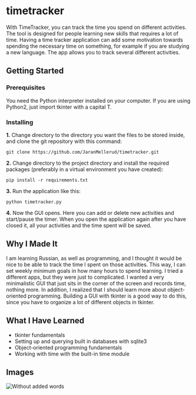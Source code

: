 # timetracker
With TimeTracker, you can track the time you spend on different activities. The tool is designed for people learning new skills that requires a lot of time. Having a time tracker application can add some motivation towards spending the necessary time on something, for example if you are studying a new language. The app allows you to track several different activities.

## Getting Started

### Prerequisites
You need the Python interpreter installed on your computer. If you are using Python2, just import tkinter with a capital T.

### Installing
**1.** Change directory to the directory you want the files to be stored inside, and clone the git repository with this command:
```
git clone https://github.com/JaranMellerud/timetracker.git
```
**2.** Change directory to the project directory and install the required packages (preferably in a virtual environment you have created):
```
pip install -r requirements.txt
```
**3.** Run the application like this:
```
python timetracker.py
```
**4.** Now the GUI opens. Here you can add or delete new activities and start/pause the timer. When you open the application again after you have closed it, all your activities and the time spent will be saved.

## Why I Made It
I am learning Russian, as well as programming, and I thought it would be nice to be able to track the time I spent on those activities. This way, I can set weekly minimum goals in how many hours to spend learning. I tried a different apps, but they were just to complicated. I wanted a very minimalistic GUI that just sits in the corner of the screen and records time, nothing more. In addition, I realized that I should learn more about object-oriented programming. Building a GUI with tkinter is a good way to do this, since you have to organize a lot of different objects in tkinter.

## What I Have Learned
* tkinter fundamentals
* Setting up and querying built in databases with sqlite3
* Object-oriented programming fundamentals
* Working with time with the built-in time module

## Images
![Without added words]()
